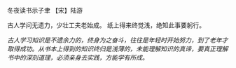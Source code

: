 冬夜读书示子聿
【宋】陆游

古人学问无遗力，少壮工夫老始成。
纸上得来终觉浅，绝知此事要躬行。

*古人学习知识是不遗余力的，终身为之奋斗，往往是年轻时开始努力，到了老年才取得成功。从书本上得到的知识终归是浅薄的，未能理解知识的真谛，要真正理解书中的深刻道理，必须亲身去实践，方能学有所成。*